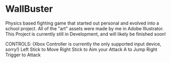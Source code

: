 # WallBuster
Physics based fighting game that started out personal and evolved into a school project.
All of the "art" assets were made by me in Adobe Illustrator.
This Project is currently still in Development, and will likely be finished soon!

CONTROLS: (Xbox Controller is currently the only supported input device, sorry!)
Left Stick to Move
Right Stick to Aim your Attack
A to Jump
Right Trigger to Attack 
